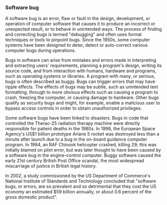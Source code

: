 ### Software bug 

A software bug is an error, flaw or fault in the design, development, or operation of computer software that causes it to produce an incorrect or unexpected result, or to behave in unintended ways. The process of finding and correcting bugs is termed "debugging" and often uses formal techniques or tools to pinpoint bugs. Since the 1950s, some computer systems have been designed to deter, detect or auto-correct various computer bugs during operations.

Bugs in software can arise from mistakes and errors made in interpreting and extracting users' requirements, planning a program's design, writing its source code, and from interaction with humans, hardware and programs, such as operating systems or libraries. A program with many, or serious, bugs is often described as buggy. Bugs can trigger errors that may have ripple effects. The effects of bugs may be subtle, such as unintended text formatting, through to more obvious effects such as causing a program to crash, freezing the computer, or causing damage to hardware. Other bugs qualify as security bugs and might, for example, enable a malicious user to bypass access controls in order to obtain unauthorized privileges.

Some software bugs have been linked to disasters. Bugs in code that controlled the Therac-25 radiation therapy machine were directly responsible for patient deaths in the 1980s. In 1996, the European Space Agency's US$1 billion prototype Ariane 5 rocket was destroyed less than a minute after launch due to a bug in the on-board guidance computer program. In 1994, an RAF Chinook helicopter crashed, killing 29; this was initially blamed on pilot error, but was later thought to have been caused by a software bug in the engine-control computer. Buggy software caused the early 21st century British Post Office scandal, the most widespread miscarriage of justice in British legal history.

In 2002, a study commissioned by the US Department of Commerce's National Institute of Standards and Technology concluded that "software bugs, or errors, are so prevalent and so detrimental that they cost the US economy an estimated $59 billion annually, or about 0.6 percent of the gross domestic product".